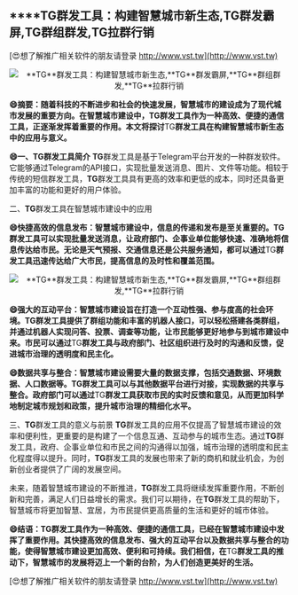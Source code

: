 ## ****TG**群发工具：构建智慧城市新生态,**TG**群发霸屏,**TG**群组群发,**TG**拉群行销**

[😍想了解推广相关软件的朋友请登录 http://www.vst.tw](http://www.vst.tw)

 <center><img src="https://vst.tw/MP4/tuiguang/png/0.png" alt="**TG**群发工具：构建智慧城市新生态,**TG**群发霸屏,**TG**群组群发,**TG**拉群行销"></center>

**😄摘要：随着科技的不断进步和社会的快速发展，智慧城市的建设成为了现代城市发展的重要方向。在智慧城市建设中，**TG**群发工具作为一种高效、便捷的通信工具，正逐渐发挥着重要的作用。本文将探讨**TG**群发工具在构建智慧城市新生态中的应用与意义。**

**😄一、**TG**群发工具简介**
**TG**群发工具是基于Telegram平台开发的一种群发软件。它能够通过Telegram的API接口，实现批量发送消息、图片、文件等功能。相较于传统的短信群发工具，**TG**群发工具具有更高的效率和更低的成本，同时还具备更加丰富的功能和更好的用户体验。

二、**TG**群发工具在智慧城市建设中的应用

**😄快捷高效的信息发布：智慧城市建设中，信息的传递和发布是至关重要的。**TG**群发工具可以实现批量发送消息，让政府部门、企事业单位能够快速、准确地将信息传达给市民。无论是天气预报、交通信息还是公共服务通知，都可以通过**TG**群发工具迅速传达给广大市民，提高信息的及时性和覆盖范围。**

 <center><img src="https://vst.tw/MP4/tuiguang/png/6.png" alt="**TG**群发工具：构建智慧城市新生态,**TG**群发霸屏,**TG**群组群发,**TG**拉群行销"></center>

**😄强大的互动平台：智慧城市建设旨在打造一个互动性强、参与度高的社会环境。**TG**群发工具提供了群组功能和丰富的机器人接口，可以轻松搭建各类群组，并通过机器人实现问答、投票、调查等功能，让市民能够更好地参与到城市建设中来。市民可以通过**TG**群发工具与政府部门、社区组织进行及时的沟通和反馈，促进城市治理的透明度和民主化。**

**😄数据共享与整合：智慧城市建设需要大量的数据支撑，包括交通数据、环境数据、人口数据等。**TG**群发工具可以与其他数据平台进行对接，实现数据的共享与整合。政府部门可以通过**TG**群发工具获取市民的实时反馈和意见，从而更加科学地制定城市规划和政策，提升城市治理的精细化水平。**

三、**TG**群发工具的意义与前景
**TG**群发工具的应用不仅提高了智慧城市建设的效率和便利性，更重要的是构建了一个信息互通、互动参与的城市生态。通过**TG**群发工具，政府、企事业单位和市民之间的沟通得以加强，城市治理的透明度和民主化程度得以提升。同时，**TG**群发工具的发展也带来了新的商机和就业机会，为创新创业者提供了广阔的发展空间。

未来，随着智慧城市建设的不断推进，**TG**群发工具将继续发挥重要作用，不断创新和完善，满足人们日益增长的需求。我们可以期待，在**TG**群发工具的帮助下，智慧城市将更加智慧、宜居，为市民提供更高质量的生活和更好的城市体验。

**😄结语：**TG**群发工具作为一种高效、便捷的通信工具，已经在智慧城市建设中发挥了重要作用。其快捷高效的信息发布、强大的互动平台以及数据共享与整合的功能，使得智慧城市建设更加高效、便利和可持续。我们相信，在**TG**群发工具的推动下，智慧城市的发展将迈上一个新的台阶，为人们创造更美好的生活。**

[😍想了解推广相关软件的朋友请登录 http://www.vst.tw](http://www.vst.tw)



